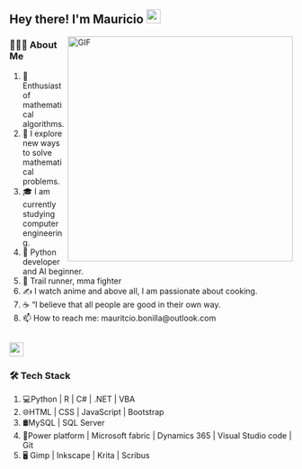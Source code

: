 <h2> Hey there! I'm Mauricio <img src="https://github.com/souvikguria98/souvikguria98/blob/master/Hi.gif" width="25"></h2>
<img align="right" alt="GIF" src="https://github.com/user-attachments/assets/643d5cb3-18d6-4d71-a6ff-d33a36ceee15" width="400"/>

<h3> 👨🏻‍💻 About Me </h3>
<ol type="c">
    <li>🔭 Enthusiast of mathematical algorithms.</li>
    <li>🤔 I explore new ways to solve mathematical problems.</li>
    <li>🎓 I am currently studying computer engineering.</li>
    <li>💼 Python developer and AI beginner.</li>
    <li>🌱 Trail runner, mma fighter </li>
    <li>✍️ I watch anime and above all, I am passionate about cooking.</li>
    <li>☕ “I believe that all people are good in their own way.</li>
    <li>📫 How to reach me: mauritcio.bonilla@outlook.com</li>
  
</ol>
<h2> <img src="https://github.com/souvikguria98/souvikguria98/blob/master/Hi.gif" width="25"></h2>

<h3>🛠 Tech Stack</h3>
<ol type="c">
    <li> 💻Python | R | C# | .NET | VBA </li>
    <li> 🌐HTML | CSS | JavaScript | Bootstrap</li>
    <li> 🛢MySQL | SQL Server</li>
    <li> 🔧Power platform | Microsoft fabric | Dynamics 365 | Visual Studio code | Git</li>
    <li> 🖥 Gimp | Inkscape | Krita | Scribus </li>
 </ol>

